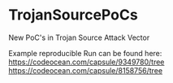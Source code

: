 # TrojanSourcePoCs
New PoC's in Trojan Source Attack Vector

Example reproducible Run can be found here:<br>
https://codeocean.com/capsule/9349780/tree <br>
https://codeocean.com/capsule/8158756/tree
